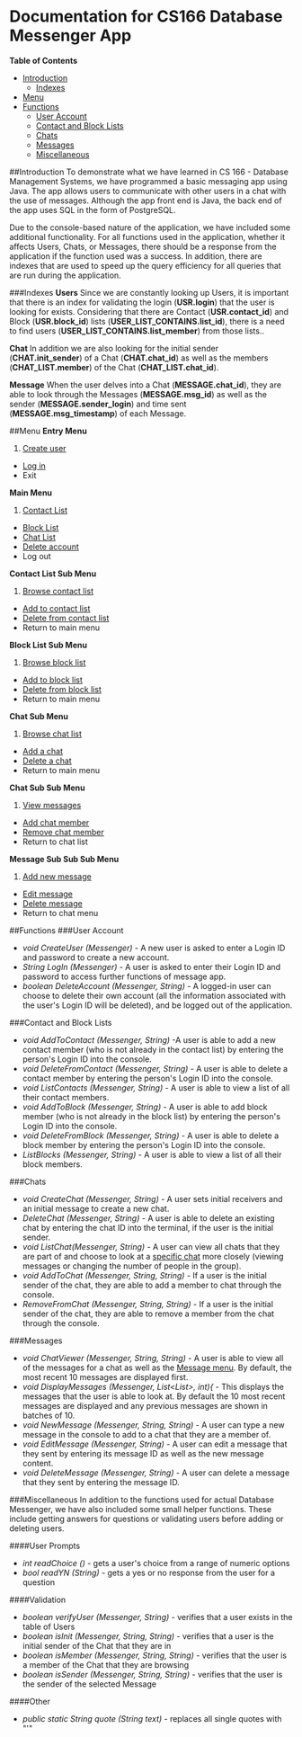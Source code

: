 # Documentation for CS166 Database Messenger App

**Table of Contents**
* [Introduction](#intro)
  * [Indexes](#index)
* [Menu](#menu)
* [Functions](#func)
  * [User Account](#accnt)
  * [Contact and Block Lists](#lists)
  * [Chats](#chat)
  * [Messages](#msgs)
  * [Miscellaneous](#misc)

##<a name="intro">Introduction</a>
To demonstrate what we have learned in CS 166 - Database Management Systems, we have programmed a basic messaging app using Java. The app allows users to communicate with other users in a chat with the use of messages. Although the app front end is Java, the back end of the app uses SQL in the form of PostgreSQL.

Due to the console-based nature of the application, we have included some additional functionality. For all functions used in the application, whether it affects Users, Chats, or Messages, there should be a response from the application if the function used was a success. In addition, there are indexes that are used to speed up the query efficiency for all queries that are run during the application.

###<a name="index">Indexes</a>
**Users**
Since we are constantly looking up Users, it is important that there is an index for validating the login (**USR.login**) that the user is looking for exists. Considering that there are Contact (**USR.contact_id**) and Block (**USR.block_id**) lists (**USER_LIST_CONTAINS.list_id**), there is a need to find users (**USER_LIST_CONTAINS.list_member**) from those lists..

**Chat**
In addition we are also looking for the initial sender (**CHAT.init_sender**) of a Chat (**CHAT.chat_id**) as well as the members (**CHAT_LIST.member**) of the Chat (**CHAT_LIST.chat_id**).

**Message**
When the user delves into a Chat (**MESSAGE.chat_id**), they are able to look through the Messages (**MESSAGE.msg_id**) as well as the sender (**MESSAGE.sender_login**) and time sent (**MESSAGE.msg_timestamp**) of each Message.

##<a name="menu">Menu</a>
**Entry Menu**
1. [Create user](#userCreate)
- [Log in](#userLogin)
- Exit

**Main Menu**
1. [Contact List](#contactMenu)
- [Block List](#blockMenu)
- [Chat List](#chatMenu)
- [Delete account](#userDelete)
- Log out

<a name="contactMenu">**Contact List Sub Menu**</a>
1. [Browse contact list](#contactBrowse)
- [Add to contact list](#contactAdd)
- [Delete from contact list](#contactDelete)
- Return to main menu

<a name="blockMenu">**Block List Sub Menu**</a>
1. [Browse block list](#blockBrowse)
- [Add to block list](#blockAdd)
- [Delete from block list](#blockDelete)
- Return to main menu

<a name="chatMenu">**Chat Sub Menu**</a>
1. [Browse chat list](#chatBrowse)
- [Add a chat](#chatAdd)
- [Delete a chat](#chatDelete)
- Return to main menu

<a name="chatMenu2">**Chat Sub Sub Menu**</a>
1. [View messages](#msgBrowse)
- [Add chat member](#chatMemAdd)
-  [Remove chat member](#chatMemDelete)
- Return to chat list

<a name="msgMenu">**Message Sub Sub Sub Menu**</a>
1. [Add new message](#msgAdd)
- [Edit message](#msgEdit)
- [Delete message](#msgDelete)
- Return to chat menu

##<a name="func">Functions</a>
###<a name="accnt">User Account</a>
* <a name="userCreate">*void CreateUser (Messenger)*</a> - A new user is asked to enter a Login ID and password to create a new account.
* <a name="userLogin">*String LogIn (Messenger)*</a> - A user is asked to enter their Login ID and password to access further functions of message app.
* <a name="userDelete">*boolean DeleteAccount (Messenger, String)*</a> - A logged-in user can choose to delete their own account (all the information associated with the user's Login ID will be deleted), and be logged out of the application.

###<a name="lists">Contact and Block Lists</a>
* <a name="contactAdd">*void AddToContact (Messenger, String)*</a> -A user is able to add a new contact member (who is not already in the contact list) by entering the person's Login ID into the console.
* <a name="contactDelete">*void DeleteFromContact (Messenger, String)*</a> - A user is able to delete a contact member by entering the person's Login ID into the console.
* <a name="contactBrowse">*void ListContacts (Messenger, String)*</a> - A user is able to view a list of all their contact members.
* <a name="blockAdd">*void AddToBlock (Messenger, String)*</a> - A user is able to add block member (who is not already in the block list) by entering the person's Login ID into the console.
* <a name="blockDelete">*void DeleteFromBlock (Messenger, String)*</a> - A user is able to delete a block member by entering the person's Login ID into the console.
* <a name="blockBrowse">*ListBlocks (Messenger, String)*</a> - A user is able to view a list of all their block members.

###<a name="chat">Chats</a>
* <a name="chatAdd">*void CreateChat (Messenger, String)*</a> - A user sets initial receivers and an initial message to create a new chat.
* <a name="chatDelete">*DeleteChat (Messenger, String)*</a> - A user is able to delete an existing chat by entering the chat ID into the terminal, if the user is the initial sender. 
* <a name="chatBrowse">*void ListChat(Messenger, String)*</a> - A user can view all chats that they are part of and choose to look at a [specific chat](#chatMenu2) more closely (viewing messages or changing the number of people in the group).
* <a name="chatMemAdd">*void AddToChat (Messenger, String, String)*</a> - If a user is the initial sender of the chat, they are able to add a member to chat through the console.
* <a name="ChatMemDelete">*RemoveFromChat (Messenger, String, String)*</a> - If a user is the initial sender of the chat, they are able to remove a member from the chat through the console.

###<a name="msgs">Messages</a>
* <a name="msgBrowse">*void ChatViewer (Messenger, String, String)*</a> - A user is able to view all of the messages for a chat as well as the [Message menu](#msgMenu). By default, the most recent 10 messages are displayed first.
* <a name="msgMore">*void DisplayMessages (Messenger, List<List<String>>, int){*</a> - This displays the messages that the user is able to look at. By default the 10 most recent messages are displayed and any previous messages are shown in batches of 10.
* <a name="msgAdd">*void NewMessage (Messenger, String, String)*</a> - A user can type a new message in the console to add to a chat that they are a member of.
* <a name="msgEdit">*void EditMessage (Messenger, String)*</a> - A user can edit a message that they sent by entering its message ID as well as the new message content.
* <a name="msgDelete">*void DeleteMessage (Messenger, String)*</a> - A user can delete a message that they sent by entering the message ID.

###<a name="misc">Miscellaneous</a>
In addition to the functions used for actual Database Messenger, we have also included some small helper functions. These include getting answers for questions or validating users before adding or deleting users.

####User Prompts
* *int readChoice ()* - gets a user's choice from a range of numeric options
* *bool readYN (String)* - gets a yes or no response from the user for a question

####Validation
* *boolean verifyUser (Messenger, String)* - verifies that a user exists in the table of Users
* *boolean isInit (Messenger, String, String)* - verifies that a user is the initial sender of the Chat that they are in
* *boolean isMember (Messenger, String, String)* - verifies that the user is a member of the Chat that they are browsing
* *boolean isSender (Messenger, String, String)* - verifies that the user is the sender of the selected Message

####Other
* *public static String quote (String text)* - replaces all single quotes with "\'"
